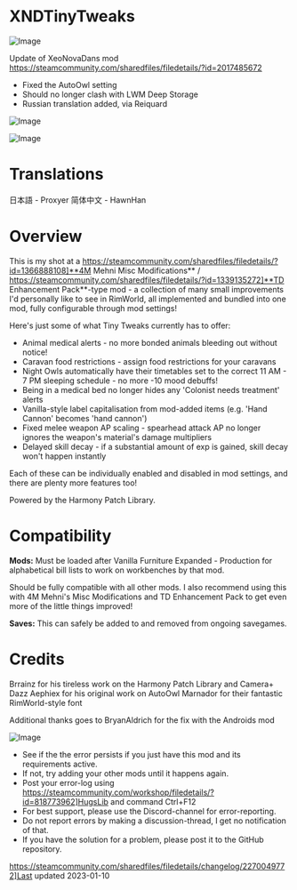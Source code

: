 # XNDTinyTweaks

![Image](https://i.imgur.com/buuPQel.png)

Update of XeoNovaDans mod
https://steamcommunity.com/sharedfiles/filedetails/?id=2017485672

- Fixed the AutoOwl setting
- Should no longer clash with LWM Deep Storage
- Russian translation added, via Reiquard

![Image](https://i.imgur.com/pufA0kM.png)

	
![Image](https://i.imgur.com/Z4GOv8H.png)

# **Translations**

日本語 - Proxyer
简体中文 - HawnHan

# **Overview**

This is my shot at a https://steamcommunity.com/sharedfiles/filedetails/?id=1366888108]**4M Mehni Misc Modifications** / https://steamcommunity.com/sharedfiles/filedetails/?id=1339135272]**TD Enhancement Pack**-type mod - a collection of many small improvements I'd personally like to see in RimWorld, all implemented and bundled into one mod, fully configurable through mod settings!

Here's just some of what Tiny Tweaks currently has to offer:


- Animal medical alerts - no more bonded animals bleeding out without notice!
- Caravan food restrictions - assign food restrictions for your caravans
- Night Owls automatically have their timetables set to the correct 11 AM - 7 PM sleeping schedule - no more -10 mood debuffs!
- Being in a medical bed no longer hides any 'Colonist needs treatment' alerts
- Vanilla-style label capitalisation from mod-added items (e.g. 'Hand Cannon' becomes 'hand cannon')
- Fixed melee weapon AP scaling - spearhead attack AP no longer ignores the weapon's material's damage multipliers
- Delayed skill decay - if a substantial amount of exp is gained, skill decay won't happen instantly



Each of these can be individually enabled and disabled in mod settings, and there are plenty more features too!

Powered by the Harmony Patch Library.

# **Compatibility**

**Mods:**
Must be loaded after Vanilla Furniture Expanded - Production for alphabetical bill lists to work on workbenches by that mod.

Should be fully compatible with all other mods. I also recommend using this with 4M Mehni's Misc Modifications and TD Enhancement Pack to get even more of the little things improved!

**Saves:**
This can safely be added to and removed from ongoing savegames.

# **Credits**

Brrainz for his tireless work on the Harmony Patch Library and Camera+
Dazz Aephiex for his original work on AutoOwl
Marnador for their fantastic RimWorld-style font

Additional thanks goes to BryanAldrich for the fix with the Androids mod


![Image](https://i.imgur.com/PwoNOj4.png)



-  See if the the error persists if you just have this mod and its requirements active.
-  If not, try adding your other mods until it happens again.
-  Post your error-log using https://steamcommunity.com/workshop/filedetails/?id=818773962]HugsLib and command Ctrl+F12
-  For best support, please use the Discord-channel for error-reporting.
-  Do not report errors by making a discussion-thread, I get no notification of that.
-  If you have the solution for a problem, please post it to the GitHub repository.





https://steamcommunity.com/sharedfiles/filedetails/changelog/2270049772]Last updated 2023-01-10
